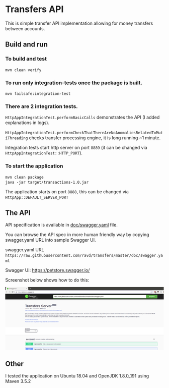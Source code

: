 # Transfers API

This is simple transfer API implementation allowing for money transfers between accounts.

## Build and run

### To build and test
```
mvn clean verify
```
### To run only integration-tests once the package is built.
```
mvn failsafe:integration-test
```
### There are 2 integration tests.
   `HttpAppIntegrationTest.performBasicCalls` demonstrates the API (I added explanations in logs). 

   `HttpAppIntegrationTest.performCheckThatThereAreNoAnomaliesRelatedToMutiThreading` checks transfer processing engine, it is long running ~1 minute.

   Integration tests start http server on port `8889` (it can be changed via `HttpAppIntegrationTest::HTTP_PORT`).
  
### To start the application
```
mvn clean package
java -jar target/transactions-1.0.jar
```
   The application starts on port `8888`, this can be changed via `HttpApp::DEFAULT_SERVER_PORT`
   
## The API
   API specification is available in [doc/swagger.yaml](doc/swagger.yaml) file.
   
   You can browse the API spec in more human friendly way by copying swagger.yaml URL into sample Swagger UI.
   
   swagger.yaml URL `https://raw.githubusercontent.com/ravd/transfers/master/doc/swagger.yaml`
   
   Swagger UI: https://petstore.swagger.io/
   
   Screenshot below shows how to do this:
   
   ![Alt text](doc/helpful_screen.png?raw=true)
   
## Other
   I tested the application on Ubuntu 18.04 and OpenJDK 1.8.0_191 using Maven 3.5.2
